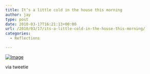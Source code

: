```yaml
---
title: It’s a little cold in the house this morning
author: jay
type: post
date: 2010-03-17T16:21:13+00:00
url: /2010/03/17/its-a-little-cold-in-the-house-this-morning/
categories:
  - Reflections

---
```

[![Image][1]][2]

via tweetie

 [1]: http://sysadminrambles.files.wordpress.com/2010/03/image-scaled1000.jpg?w=225
 [2]: http://sysadminrambles.files.wordpress.com/2010/03/image-scaled1000.jpg